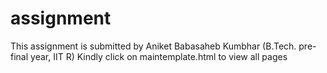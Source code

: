 # assignment

This assignment is submitted by Aniket Babasaheb Kumbhar (B.Tech. pre-final year, IIT R)
Kindly click on maintemplate.html to view all pages
